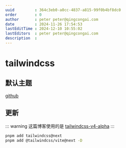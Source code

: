 ```yaml
---
uuid         : 364c3eb0-a0cc-4837-a815-99f0b4bf8dc0
order        : 0
author       : peter peter@qingcongai.com
date         : 2024-11-26 17:54:53
lastEditTime : 2024-12-10 10:55:02
lastEditors  : peter peter@qingcongai.com
description  :
---
```

# tailwindcss

## 默认主题

[github](https://github.com/tailwindlabs/tailwindcss/blob/next/packages/tailwindcss/theme.css)

## 更新

::: warning
这篇博客使用的是 [tailwindcss-v4-alpha](https://tailwindcss.com/blog/tailwindcss-v4-alpha)
:::

```bash
pnpm add tailwindcss@next
pnpm add @tailwindcss/vite@next -D
```
